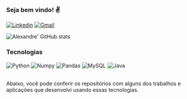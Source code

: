### Seja bem vindo! ✌️

[![Linkedin](https://img.shields.io/badge/LinkedIn-0077B5?style=for-the-badge&logo=linkedin&logoColor=white
)](https://www.linkedin.com/in/alexandretrennephol/)
[![Gmail](https://img.shields.io/badge/Gmail-D14836?style=for-the-badge&logo=gmail&logoColor=white)](a.trenepol@gmail.com)


![Alexandre' GitHub stats](https://github-readme-stats.vercel.app/api?username=tr4nnp0&show_icons=true&theme=onedark)

### Tecnologias 
<div style="display: inline_block">
            <img align="center" alt="Python" src="https://img.shields.io/badge/Python-3776AB?style=for-the-badge&logo=python&logoColor=white" />
            <img align="center" alt="Numpy" src="https://img.shields.io/badge/numpy-%23013243.svg?style=for-the-badge&logo=numpy&logoColor=white" />
            <img align="center" alt="Pandas" src="https://img.shields.io/badge/pandas-%23150458.svg?style=for-the-badge&logo=pandas&logoColor=white" />
            <img align="center" alt="MySQL" src="https://img.shields.io/badge/mysql-%2300f.svg?style=for-the-badge&logo=mysql&logoColor=white" />
            <img align="center" alt="Java" src="https://img.shields.io/badge/java-%23ED8B00.svg?style=for-the-badge&logo=openjdk&logoColor=white" />
</div><br/>

Abaixo, você pode conferir os repositórios com alguns dos trabalhos e aplicações que desenvolvi usando essas tecnologias.
